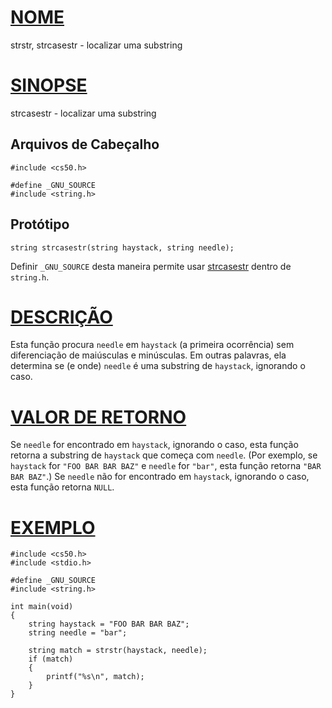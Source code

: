 # [NOME](#nome)

strstr, strcasestr - localizar uma substring

# [SINOPSE](#sinopse)

strcasestr - localizar uma substring

## Arquivos de Cabeçalho

    #include <cs50.h>

    #define _GNU_SOURCE
    #include <string.h>

## Protótipo

    string strcasestr(string haystack, string needle);

Definir `_GNU_SOURCE` desta maneira permite usar [strcasestr](strcasestr) dentro de `string.h`.

# [DESCRIÇÃO](#descrição)

Esta função procura `needle` em `haystack` (a primeira ocorrência) sem diferenciação de maiúsculas e minúsculas. Em outras palavras, ela determina se (e onde) `needle` é uma substring de `haystack`, ignorando o caso.

# [VALOR DE RETORNO](#valor-de-retorno)

Se `needle` for encontrado em `haystack`, ignorando o caso, esta função retorna a substring de `haystack` que começa com `needle`. (Por exemplo, se `haystack` for `"FOO BAR BAR BAZ"` e `needle` for `"bar"`, esta função retorna `"BAR BAR BAZ"`.) Se `needle` não for encontrado em `haystack`, ignorando o caso, esta função retorna `NULL`.

# [EXEMPLO](#exemplo)

    #include <cs50.h>
    #include <stdio.h>

    #define _GNU_SOURCE
    #include <string.h>

    int main(void)
    {
        string haystack = "FOO BAR BAR BAZ";
        string needle = "bar";

        string match = strstr(haystack, needle);
        if (match)
        {
            printf("%s\n", match);
        }
    }
